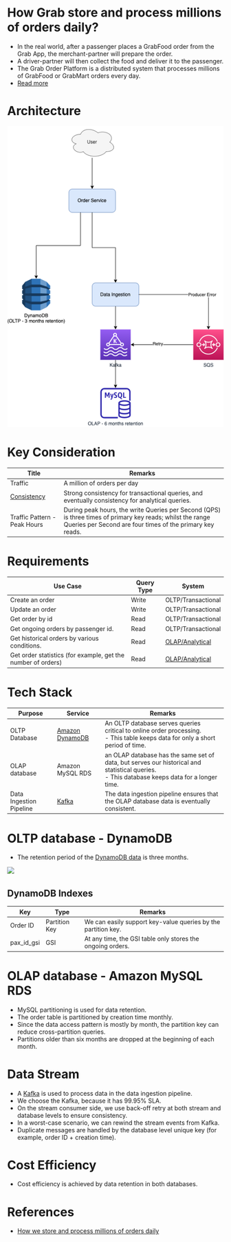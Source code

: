 # How Grab store and process millions of orders daily?
- In the real world, after a passenger places a GrabFood order from the Grab App, the merchant-partner will prepare the order. 
- A driver-partner will then collect the food and deliver it to the passenger.
- The Grab Order Platform is a distributed system that processes millions of GrabFood or GrabMart orders every day.
- [Read more](https://engineering.grab.com/how-we-store-millions-orders)

# Architecture

![](OrderProcessing.png)

# Key Consideration

| Title                                                                                | Remarks                                                                                                                                                                 |
|--------------------------------------------------------------------------------------|-------------------------------------------------------------------------------------------------------------------------------------------------------------------------|
| Traffic                                                                              | A million of orders per day                                                                                                                                             |
| [Consistency](../../3_DatabaseServices/4_Consistency&Replication/Readme.md) | Strong consistency for transactional queries, and eventually consistency for analytical queries.                                                                        |
| Traffic Pattern - Peak Hours                                                         | During peak hours, the write Queries per Second (QPS) is three times of primary key reads; whilst the range Queries per Second are four times of the primary key reads. |

# Requirements

| Use Case                                                     | Query Type | System                                                                             |
|--------------------------------------------------------------|------------|------------------------------------------------------------------------------------|
| Create an order                                              | Write      | OLTP/Transactional                                                                 |
| Update an order                                              | Write      | OLTP/Transactional                                                                 |
| Get order by id                                              | Read       | OLTP/Transactional                                                                 |
| Get ongoing orders by passenger id.                          | Read       | OLTP/Transactional                                                                 |
| Get historical orders by various conditions.                 | Read       | [OLAP/Analytical](../../6_BigDataServices/StorageDBs/DataWarehouses/Readme.md) |
| Get order statistics (for example, get the number of orders) | Read       | [OLAP/Analytical](../../6_BigDataServices/StorageDBs/DataWarehouses/Readme.md) |

# Tech Stack

| Purpose                 | Service                                                                            | Remarks                                                                                                                                          |
|-------------------------|------------------------------------------------------------------------------------|--------------------------------------------------------------------------------------------------------------------------------------------------|
| OLTP Database           | [Amazon DynamoDB](../../2_AWSServices/6_DatabaseServices/AmazonDynamoDB/Readme.md) | An OLTP database serves queries critical to online order processing. <br/>- This table keeps data for only a short period of time.               |
| OLAP database           | Amazon MySQL RDS                                                                   | an OLAP database has the same set of data, but serves our historical and statistical queries. <br/>- This database keeps data for a longer time. |
| Data Ingestion Pipeline | [Kafka](../../4_MessageBrokersEDA/Kafka/Readme.md)                                    | The data ingestion pipeline ensures that the OLAP database data is eventually consistent.                                                        |

# OLTP database - DynamoDB
- The retention period of the [DynamoDB data](../../2_AWSServices/6_DatabaseServices/AmazonDynamoDB/Readme.md) is three months.

![](https://engineering.grab.com/img/how-we-store-millions-orders/image2.png)

## DynamoDB Indexes

| Key        | Type          | Remarks                                                       |
|------------|---------------|---------------------------------------------------------------|
| Order ID   | Partition Key | We can easily support key-value queries by the partition key. |
| pax_id_gsi | GSI           | At any time, the GSI table only stores the ongoing orders.    |

# OLAP database - Amazon MySQL RDS
- MySQL partitioning is used for data retention.
- The order table is partitioned by creation time monthly. 
- Since the data access pattern is mostly by month, the partition key can reduce cross-partition queries. 
- Partitions older than six months are dropped at the beginning of each month.

# Data Stream
- A [Kafka](../../4_MessageBrokersEDA/Kafka/Readme.md) is used to process data in the data ingestion pipeline. 
- We choose the Kafka, because it has 99.95% SLA.
- On the stream consumer side, we use back-off retry at both stream and database levels to ensure consistency. 
- In a worst-case scenario, we can rewind the stream events from Kafka.
- Duplicate messages are handled by the database level unique key (for example, order ID + creation time).

# Cost Efficiency
- Cost efficiency is achieved by data retention in both databases.

# References
- [How we store and process millions of orders daily](https://engineering.grab.com/how-we-store-millions-orders)

